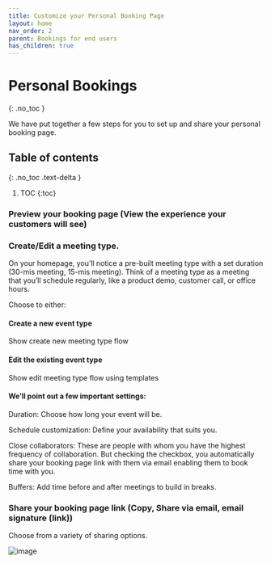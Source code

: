 ```yaml
---
title: Customize your Personal Booking Page
layout: home
nav_order: 2
parent: Bookings for end users
has_children: true
---
```


# Personal Bookings 
{: .no_toc }

We have put together a few steps for you to set up and share your personal booking page.

## Table of contents
{: .no_toc .text-delta }

1. TOC
{:toc}

### Preview your booking page (View the experience your customers will see) ###

### Create/Edit a meeting type. ###

On your homepage, you’ll notice a pre-built meeting type with a set duration (30-mis meeting, 15-mis meeting). Think of a meeting type as a meeting that you’ll schedule regularly, like a product demo, customer call, or office hours.

Choose to either:

#### Create a new event type ####
Show create new meeting type flow

#### Edit the existing event type ####
Show edit meeting type flow using templates

#### We’ll point out a few important settings: ####

Duration: Choose how long your event will be.

Schedule customization: Define your availability that suits you.

Close collaborators: These are people with whom you have the highest frequency of collaboration. But checking the checkbox, you automatically share your booking page link with them via email enabling them to book time with you.

Buffers: Add time before and after meetings to build in breaks.

### Share your booking page link (Copy, Share via email, email signature (link)) ###

Choose from a variety of sharing options.

![image](https://github.com/pritika-royc/Microsoft-Bookings/assets/153553282/bbabbd27-8d9e-4b6e-b8fd-8f22ff94a486)


